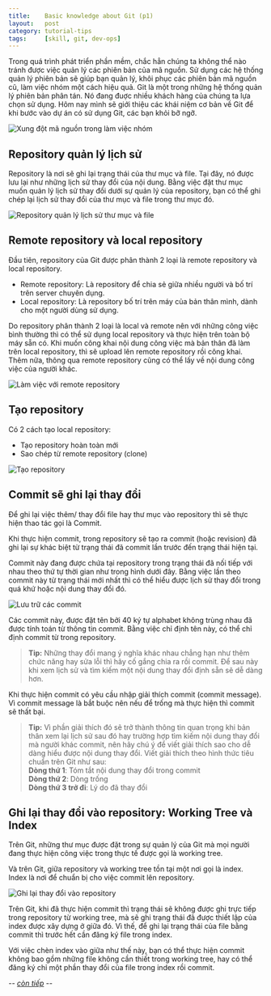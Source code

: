 ```yaml
---
title:    Basic knowledge about Git (p1)
layout:   post
category: tutorial-tips
tags:     [skill, git, dev-ops]
---
```


Trong quá trình phát triển phần mềm, chắc hẳn chúng ta không thể nào tránh được việc quản lý các phiên bản của mã nguồn.
Sử dụng các hệ thống quản lý phiên bản sẽ giúp bạn quản lý, khôi phục các phiên bản mã nguồn cũ, làm việc nhóm một cách hiệu quả.
Git là một trong những hệ thống quản lý phiên bản phân tán. Nó đang đuợc nhiều khách hàng của chúng ta lựa chọn sử dụng.
Hôm nay mình sẽ giới thiệu các khái niệm cơ bản về Git để khi bước vào dự án có sử dụng Git, các bạn khỏi bỡ ngỡ.

<!-- more -->

![Xung đột mã nguồn trong làm việc nhóm](http://backlogtool.com/git-guide/vn/img/post/intro/capture_intro1_1_2.png)

## Repository quản lý lịch sử

Repository là nơi sẽ ghi lại trạng thái của thư mục và file. Tại đây, nó được lưu lại như những lịch sử thay đổi của nội dung.
Bằng việc đặt thư mục muốn quản lý lịch sử thay đổi dưới sự quản lý của repository,
bạn có thể ghi chép lại lịch sử thay đổi của thư mục và file trong thư mục đó.

![Repository quản lý lịch sử thư mục và file](http://backlogtool.com/git-guide/vn/img/post/intro/capture_intro1_2_1.png)

## Remote repository và local repository

Đầu tiên, repository của Git được phân thành 2 loại là remote repository và local repository.

- Remote repository: Là repository để chia sẻ giữa nhiều người và bố trí trên server chuyên dụng.
- Local repository: Là repository bố trí trên máy của bản thân mình, dành cho một người dùng sử dụng.

Do repository phân thành 2 loại là local và remote nên với những công việc bình thường
thì có thể sử dụng local repository và thực hiện trên toàn bộ máy sẵn có. Khi muốn công khai
nội dung công việc mà bản thân đã làm trên local repository, thì sẽ upload lên remote repository
rồi công khai. Thêm nữa, thông qua remote repository cũng có thể lấy về nội dung công việc của người khác.

![Làm việc với remote repository](http://backlogtool.com/git-guide/vn/img/post/intro/capture_intro1_2_2.png)

## Tạo repository

Có 2 cách tạo local repository:

- Tạo repository hoàn toàn mới
- Sao chép từ remote repository (clone)

![Tạo repository](http://backlogtool.com/git-guide/vn/img/post/intro/capture_intro1_2_3.png)

## Commit sẽ ghi lại thay đổi

Để ghi lại việc thêm/ thay đổi file hay thư mục vào repository thì sẽ thực hiện thao tác gọi là Commit.

Khi thực hiện commit, trong repository sẽ tạo ra commit (hoặc revision) đã ghi lại
sự khác biệt từ trạng thái đã commit lần trước đến trạng thái hiện tại.

Commit này đang được chứa tại repository trong trạng thái đã nối tiếp với nhau
theo thứ tự thời gian như trong hình dưới đây. Bằng việc lần theo commit này
từ trạng thái mới nhất thì có thể hiểu được lịch sử thay đổi trong quá khứ hoặc nội dung thay đổi đó.

![Lưu trữ các commit](http://backlogtool.com/git-guide/vn/img/post/intro/capture_intro1_3_1.png)

Các commit này, được đặt tên bởi 40 ký tự alphabet không trùng nhau đã được tính toán
từ thông tin commit. Bằng việc chỉ định tên này, có thể chỉ định commit từ trong repository.

> **Tip:** Những thay đổi mang ý nghĩa khác nhau chẳng hạn như thêm chức năng hay
> sửa lỗi thì hãy cố gắng chia ra rồi commit. Để sau này khi xem lịch sử và tìm kiếm
> một nội dung thay đổi định sẵn sẽ dễ dàng hơn.

Khi thực hiện commit có yêu cầu nhập giải thích commit (commit message).
Vì commit message là bắt buộc nên nếu để trống mà thực hiện thì commit sẽ thất bại.

> **Tip:** Vì phần giải thích đó sẽ trở thành thông tin quan trọng khi bản thân
> xem lại lịch sử sau đó hay trường hợp tìm kiếm nội dung thay đổi mà người khác commit,
> nên hãy chú ý để viết giải thích sao cho dễ dàng hiểu được nội dung thay đổi.
> Viết giải thích theo hình thức tiêu chuẩn trên Git như sau:   
> **Dòng thứ 1**: Tóm tắt nội dung thay đổi trong commit   
> **Dòng thứ 2**: Dòng trống   
> **Dòng thứ 3 trở đi**: Lý do đã thay đổi   

## Ghi lại thay đổi vào repository: Working Tree và Index

Trên Git, những thư mục được đặt trong sự quản lý của Git mà mọi người đang thực hiện công việc trong thực tế được gọi là working tree.

Và trên Git, giữa repository và working tree tồn tại một nơi gọi là index. Index là nơi để chuẩn bị cho việc commit lên repository.

![Ghi lại thay đổi vào repository](http://backlogtool.com/git-guide/vn/img/post/intro/capture_intro1_4_1.png)

Trên Git, khi đã thực hiện commit thì trạng thái sẽ không được ghi trực tiếp trong repository từ working tree,
mà sẽ ghi trạng thái đã được thiết lập của index được xây dựng ở giữa đó.
Vì thế, để ghi lại trạng thái của file bằng commit thì trước hết cần đăng ký file trong index.

Với việc chèn index vào giữa như thế này, bạn có thể thực hiện commit không bao gồm
những file không cần thiết trong working tree, hay có thể đăng ký chỉ một phần thay đổi của file trong index rồi commit.

*-- [còn tiếp][next-post] --*

[next-post]: /2016-08-17/basic-knowledge-about-git-p2.md.html
